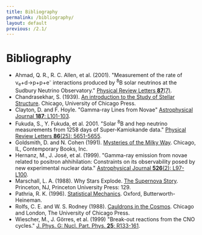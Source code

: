 ```yaml
---
title: Bibliography
permalink: /bibliography/
layout: default
previous: /2.1/
---
```


# Bibliography

* <a name="ahmed">Ahmad, Q. R., R. C. Allen, et al. (2001)</a>. "Measurement
  of the rate of ν<sub>e</sub>+d→p+p+e<sup>-</sup> interactions produced by
  <sup>8</sup>B solar neutrinos at the Sudbury Neutrino Observatory."
  [Physical Review
  Letters __87__(7)](http://dx.doi.org/10.1103/PhysRevLett.87.071301).
* <a name="chandrasekhar">Chandrasekhar, S. (1939)</a>. [An
  introduction to the Study of Stellar
  Structure](http://isbndb.com/book/introduction_to_the_study_of_stellar_structure).
  Chicago, University of Chicago Press.
* <a name="clayton">Clayton, D. and F. Hoyle</a>. "Gamma-ray Lines from Novae"
  [Astrophysical Journal __187__: L101-103](http://dx.doi.org/10.1086/181406).
* <a name="fukuda">Fukuda, S., Y. Fukuda, et al. 2001</a>. "Solar
  <sup>8</sup>B and hep neutrino measurements from 1258 days of
  Super-Kamiokande data." [Physical Review Letters __86__(25):
  5651-5655](http://dx.doi.org/10.1103/PhysRevLett.86.5651).
* <a name="goldsmith">Goldsmith, D. and N. Cohen (1991)</a>. [Mysteries of the
  Milky Way](http://isbndb.com/book/mysteries_of_the_milky_way). Chicago, IL,
  Contemporary Books, Inc.
* <a name="hernanz">Hernanz, M., J. José, et al. (1999)</a>. "Gamma-ray
  emission from novae related to positron ahhihilation: Constraints on its
  observability posed by new experimental nuclear data." [Astrophysical
  Journal __526__(2): L97-L100](http://dx.doi.org/10.1086/312372).
* <a name="marschall">Marschall, L. A. (1988)</a>. Why Stars Explode. [The 
  Supernova Story](http://isbndb.com/book/the_supernova_story). Princeton, NJ,
  Princeton University Press: 129.
* <a name="pathria">Pathria, R. K. (1996)</a>. [Statistical
  Mechanics](http://store.elsevier.com/product.jsp?isbn=9780080541716&pagename=search).
  Oxford, Butterworth-Heineman.
* <a name="rolfs">Rolfs, C. E. and W. S. Rodney (1988)</a>. [Cauldrons in the
  Cosmos](http://isbndb.com/book/cauldrons_in_the_cosmos_a01). Chicago and
  London, The University of Chicago Press.
* <a name="weischer">Wiescher, M., J. Görres, et al. (1999)</a> "Break-out
  reactions from the CNO cycles." [J. Phys. G: Nucl. Part. Phys. 
  __25__: R133-161](http://dx.doi.org/10.1088/0954-3899/25/6/201).
